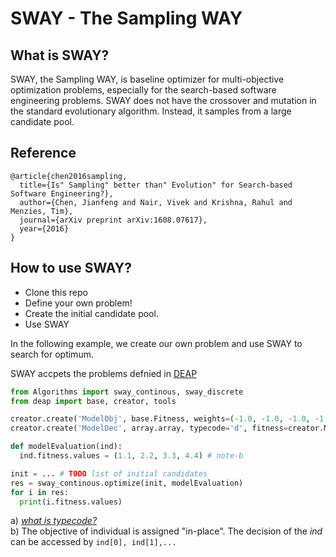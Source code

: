 # SWAY - The Sampling WAY
 
## What is SWAY?
SWAY, the Sampling WAY, is baseline optimizer for multi-objective optimization problems, especially for the search-based software engineering problems.
SWAY does not have the crossover and mutation in the standard evolutionary algorithm. Instead, it samples from a large candidate pool.

## Reference
```
@article{chen2016sampling,
  title={Is" Sampling" better than" Evolution" for Search-based Software Engineering?},
  author={Chen, Jianfeng and Nair, Vivek and Krishna, Rahul and Menzies, Tim},
  journal={arXiv preprint arXiv:1608.07617},
  year={2016}
}
```

## How to use SWAY?
* Clone this repo
* Define your own problem!
* Create the initial candidate pool.
* Use SWAY 

In the following example, we create our own problem and use SWAY to search for optimum.



SWAY accpets the problems defnied in [DEAP](http://deap.readthedocs.io/en/master/index.html)  


```python
from Algorithms import sway_continous, sway_discrete
from deap import base, creator, tools

creator.create('ModelObj', base.Fitness, weights=(-1.0, -1.0, -1.0, -1.0))
creator.create('ModelDec', array.array, typecode='d', fitness=creator.ModelObj)  # note-a

def modelEvaluation(ind):
  ind.fitness.values = (1.1, 2.2, 3.3, 4.4) # note-b

init = ... # TODO list of initial candidates
res = sway_continous.optimize(init, modelEvaluation)
for i in res:
  print(i.fitness.values)
```

a) _[what is typecode?](https://docs.scipy.org/doc/numpy/reference/generated/numpy.typename.html)_  
b) The objective of individual is assigned "in-place".
The decision of the _ind_ can be accessed by `ind[0], ind[1],...` 
